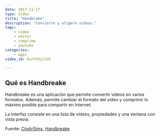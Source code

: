 ```yaml
---
date: 2017-11-17
type: Video
title: "Handbrake"
description: "Convierte y aligera vídeos."
tags:
    - video
    - editor
    - comprime
    - youtube
categories:
    - apps
video_id: RxrhYOjcCaY

---
```

<!--more-->

## Qué es Handbreake

Handbreake es una aplicación que permite convertir vídeos en varios formatos. Además, permite cambiar el formato del vídeo y comprimir lo máximo posible para compartir en Internet.

La interfaz consiste en una lista de vídeos, propiedades y una ventana con vista previa.

Fuente: [CindySims](https://www.youtube.com/channel/UCnJOvGWpZGw_sxrVx4Z2Gdw), [Handbreake](https://handbrake.fr/)
